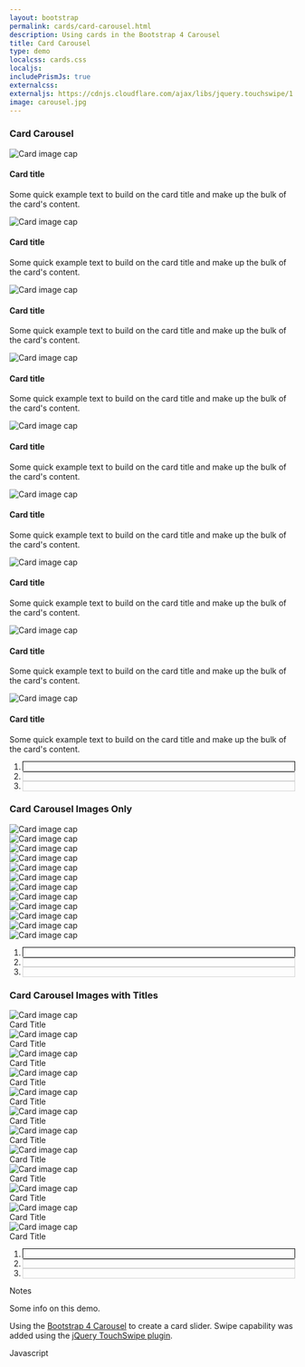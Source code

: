 ```yaml
---
layout: bootstrap
permalink: cards/card-carousel.html
description: Using cards in the Bootstrap 4 Carousel
title: Card Carousel
type: demo
localcss: cards.css
localjs:
includePrismJs: true
externalcss:
externaljs: https://cdnjs.cloudflare.com/ajax/libs/jquery.touchswipe/1.6.19/jquery.touchSwipe.min.js
image: carousel.jpg
---
```


<style>
	.carousel-indicators {
		right: 0;
		bottom: -30px;
	}

	.carousel-indicators li {
		outline: 1px solid lightgray;
	}

	.carousel-indicators .active {
		outline: 1px solid black;
	}

	/* remove the bottom margin on the card title if it's the only child  */
	.card-body .card-title:only-child {
		margin-bottom: 0;
	}
</style>

<div class="container mt-3 mb-5">
	<div class="row">
		<div class="col">
			<div class="carousel slide carousel-multi-item" data-interval="false" id="multi-item-example">
				<div class="controls-top float-right">
					<a class="btn btn-outline-secondary prev" data-slide="prev" href="#multi-item-example"><i class="fas fa-angle-left"></i></a>
					<a class="btn btn-outline-secondary next" data-slide="next" href="#multi-item-example"><i class="fas fa-angle-right"></i></a>
				</div>
				<h3 class="d-inline-block mb-3">Card Carousel</h3>
				<div class="carousel-inner" role="listbox">
					<div class="carousel-item active">
						<div class="row">
							<div class="col-md-4">
								<div class="card">
									<img alt="Card image cap" class="img-fluid"
										src="https://raw.githubusercontent.com/peterbenoit/cdn/master/images/horizontal/city/col-4/img%20(34).jpg">
									<div class="card-body">
										<h4 class="card-title">Card title</h4>
										<p class="card-text">Some quick example text to build on the card title and
											make up the bulk of the card's content.</p>
									</div>
								</div>
							</div>
							<div class="col-md-4 clearfix d-none d-md-block">
								<div class="card">
									<img alt="Card image cap" class="img-fluid"
										src="https://raw.githubusercontent.com/peterbenoit/cdn/master/images/horizontal/city/col-4/img%20(18).jpg">
									<div class="card-body">
										<h4 class="card-title">Card title</h4>
										<p class="card-text">Some quick example text to build on the card title and
											make up the bulk of the card's content.</p>
									</div>
								</div>
							</div>
							<div class="col-md-4 clearfix d-none d-md-block">
								<div class="card">
									<img alt="Card image cap" class="img-fluid"
										src="https://raw.githubusercontent.com/peterbenoit/cdn/master/images/horizontal/city/col-4/img%20(35).jpg">
									<div class="card-body">
										<h4 class="card-title">Card title</h4>
										<p class="card-text">Some quick example text to build on the card title and
											make up the bulk of the card's content.</p>
									</div>
								</div>
							</div>
						</div>
					</div>
					<div class="carousel-item">
						<div class="row">
							<div class="col-md-4">
								<div class="card">
									<img alt="Card image cap" class="img-fluid"
										src="https://mdbootstrap.com/img/Photos/Horizontal/City/4-col/img%20(60).jpg">
									<div class="card-body">
										<h4 class="card-title">Card title</h4>
										<p class="card-text">Some quick example text to build on the card title and
											make up the bulk of the card's content.</p>
									</div>
								</div>
							</div>
							<div class="col-md-4 clearfix d-none d-md-block">
								<div class="card">
									<img alt="Card image cap" class="img-fluid"
										src="https://mdbootstrap.com/img/Photos/Horizontal/City/4-col/img%20(47).jpg">
									<div class="card-body">
										<h4 class="card-title">Card title</h4>
										<p class="card-text">Some quick example text to build on the card title and
											make up the bulk of the card's content.</p>
									</div>
								</div>
							</div>
							<div class="col-md-4 clearfix d-none d-md-block">
								<div class="card">
									<img alt="Card image cap" class="img-fluid"
										src="https://mdbootstrap.com/img/Photos/Horizontal/City/4-col/img%20(48).jpg">
									<div class="card-body">
										<h4 class="card-title">Card title</h4>
										<p class="card-text">Some quick example text to build on the card title and
											make up the bulk of the card's content.</p>
									</div>
								</div>
							</div>
						</div>
					</div>
					<div class="carousel-item">
						<div class="row">
							<div class="col-md-4">
								<div class="card">
									<img alt="Card image cap" class="img-fluid"
										src="https://mdbootstrap.com/img/Photos/Horizontal/Food/4-col/img%20(53).jpg">
									<div class="card-body">
										<h4 class="card-title">Card title</h4>
										<p class="card-text">Some quick example text to build on the card title and
											make up the bulk of the card's content.</p>
									</div>
								</div>
							</div>
							<div class="col-md-4 clearfix d-none d-md-block">
								<div class="card">
									<img alt="Card image cap" class="img-fluid"
										src="https://mdbootstrap.com/img/Photos/Horizontal/Food/4-col/img%20(45).jpg">
									<div class="card-body">
										<h4 class="card-title">Card title</h4>
										<p class="card-text">Some quick example text to build on the card title and
											make up the bulk of the card's content.</p>
									</div>
								</div>
							</div>
							<div class="col-md-4 clearfix d-none d-md-block">
								<div class="card">
									<img alt="Card image cap" class="img-fluid"
										src="https://mdbootstrap.com/img/Photos/Horizontal/Food/4-col/img%20(51).jpg">
									<div class="card-body">
										<h4 class="card-title">Card title</h4>
										<p class="card-text">Some quick example text to build on the card title and
											make up the bulk of the card's content.</p>
									</div>
								</div>
							</div>
						</div>
					</div>
				</div>
				<ol class="carousel-indicators carousel-indicators1">
					<li class="active" data-slide-to="0" data-target="#multi-item-example"></li>
					<li data-slide-to="1" data-target="#multi-item-example"></li>
					<li data-slide-to="2" data-target="#multi-item-example"></li>
				</ol>
			</div>
		</div>
	</div>
</div>
<div class="container mt-5 mb-5">
	<div class="row">
		<div class="col">
			<div class="carousel slide carousel-multi-item" data-interval="false" id="multi-item-example1">
				<h3 class="d-inline-block mb-3">Card Carousel Images Only</h3>
				<div class="controls-top float-right">
					<a class="btn btn-outline-secondary prev" data-slide="prev" href="#multi-item-example1"><i class="fas fa-angle-left"></i></a> <a class="btn btn-outline-secondary next"
						data-slide="next" href="#multi-item-example1"><i class="fas fa-angle-right"></i></a>
				</div>
				<div class="carousel-inner" role="listbox">
					<div class="carousel-item active">
						<div class="row">
							<div class="col-md-3">
								<div class="card"><img alt="Card image cap" class="img-fluid"
										src="https://raw.githubusercontent.com/peterbenoit/cdn/master/images/horizontal/city/col-4/img%20(34).jpg">
								</div>
							</div>
							<div class="col-md-3 clearfix d-none d-md-block">
								<div class="card"><img alt="Card image cap" class="img-fluid"
										src="https://raw.githubusercontent.com/peterbenoit/cdn/master/images/horizontal/city/col-4/img%20(18).jpg">
								</div>
							</div>
							<div class="col-md-3 clearfix d-none d-md-block">
								<div class="card"><img alt="Card image cap" class="img-fluid"
										src="https://raw.githubusercontent.com/peterbenoit/cdn/master/images/horizontal/city/col-4/img%20(35).jpg">
								</div>
							</div>
							<div class="col-md-3 clearfix d-none d-md-block">
								<div class="card"><img alt="Card image cap" class="img-fluid"
										src="https://raw.githubusercontent.com/peterbenoit/cdn/master/images/horizontal/city/col-4/img%20(36).jpg">
								</div>
							</div>
						</div>
					</div>
					<div class="carousel-item">
						<div class="row">
							<div class="col-md-3">
								<div class="card"><img alt="Card image cap" class="img-fluid"
										src="https://raw.githubusercontent.com/peterbenoit/cdn/master/images/horizontal/city/col-4/img%20(34).jpg">
								</div>
							</div>
							<div class="col-md-3 clearfix d-none d-md-block">
								<div class="card"><img alt="Card image cap" class="img-fluid"
										src="https://raw.githubusercontent.com/peterbenoit/cdn/master/images/horizontal/city/col-4/img%20(18).jpg">
								</div>
							</div>
							<div class="col-md-3 clearfix d-none d-md-block">
								<div class="card"><img alt="Card image cap" class="img-fluid"
										src="https://raw.githubusercontent.com/peterbenoit/cdn/master/images/horizontal/city/col-4/img%20(35).jpg">
								</div>
							</div>
							<div class="col-md-3 clearfix d-none d-md-block">
								<div class="card"><img alt="Card image cap" class="img-fluid"
										src="https://raw.githubusercontent.com/peterbenoit/cdn/master/images/horizontal/city/col-4/img%20(36).jpg">
								</div>
							</div>
						</div>
					</div>
					<div class="carousel-item">
						<div class="row">
							<div class="col-md-3">
								<div class="card"><img alt="Card image cap" class="img-fluid"
										src="https://raw.githubusercontent.com/peterbenoit/cdn/master/images/horizontal/city/col-4/img%20(34).jpg">
								</div>
							</div>
							<div class="col-md-3 clearfix d-none d-md-block">
								<div class="card"><img alt="Card image cap" class="img-fluid"
										src="https://raw.githubusercontent.com/peterbenoit/cdn/master/images/horizontal/city/col-4/img%20(18).jpg">
								</div>
							</div>
							<div class="col-md-3 clearfix d-none d-md-block">
								<div class="card"><img alt="Card image cap" class="img-fluid"
										src="https://raw.githubusercontent.com/peterbenoit/cdn/master/images/horizontal/city/col-4/img%20(35).jpg">
								</div>
							</div>
							<div class="col-md-3 clearfix d-none d-md-block">
								<div class="card"><img alt="Card image cap" class="img-fluid"
										src="https://raw.githubusercontent.com/peterbenoit/cdn/master/images/horizontal/city/col-4/img%20(36).jpg">
								</div>
							</div>
						</div>
					</div>
				</div>
				<ol class="carousel-indicators carousel-indicators1 mt-4">
					<li class="active" data-slide-to="0" data-target="#multi-item-example1"></li>
					<li data-slide-to="1" data-target="#multi-item-example1"></li>
					<li data-slide-to="2" data-target="#multi-item-example1"></li>
				</ol>
			</div>
		</div>
	</div>
</div>
<div class="container mt-5 mb-5">
	<div class="row">
		<div class="col">
			<div class="carousel slide carousel-multi-item" data-interval="false" id="multi-item-example2">
				<h3 class="d-inline-block mb-3">Card Carousel Images with Titles</h3>
				<div class="controls-top float-right">
					<a class="btn btn-outline-secondary prev" data-slide="prev" href="#multi-item-example2"><i class="fas fa-angle-left"></i></a> <a class="btn btn-outline-secondary next"
						data-slide="next" href="#multi-item-example2"><i class="fas fa-angle-right"></i></a>
				</div>
				<div class="carousel-inner" role="listbox">
					<div class="carousel-item active">
						<div class="row">
							<div class="col-md-3">
								<div class="card">
									<img alt="Card image cap" class="img-fluid"
										src="https://raw.githubusercontent.com/peterbenoit/cdn/master/images/horizontal/city/col-4/img%20(34).jpg">
									<div class="card-body">
										<div class="card-title">
											Card Title
										</div>
									</div>
								</div>
							</div>
							<div class="col-md-3 clearfix d-none d-md-block">
								<div class="card">
									<img alt="Card image cap" class="img-fluid"
										src="https://raw.githubusercontent.com/peterbenoit/cdn/master/images/horizontal/city/col-4/img%20(18).jpg">
									<div class="card-body">
										<div class="card-title">
											Card Title
										</div>
									</div>
								</div>
							</div>
							<div class="col-md-3 clearfix d-none d-md-block">
								<div class="card">
									<img alt="Card image cap" class="img-fluid"
										src="https://raw.githubusercontent.com/peterbenoit/cdn/master/images/horizontal/city/col-4/img%20(35).jpg">
									<div class="card-body">
										<div class="card-title">
											Card Title
										</div>
									</div>
								</div>
							</div>
							<div class="col-md-3 clearfix d-none d-md-block">
								<div class="card">
									<img alt="Card image cap" class="img-fluid"
										src="https://raw.githubusercontent.com/peterbenoit/cdn/master/images/horizontal/city/col-4/img%20(36).jpg">
									<div class="card-body">
										<div class="card-title">
											Card Title
										</div>
									</div>
								</div>
							</div>
						</div>
					</div>
					<div class="carousel-item">
						<div class="row">
							<div class="col-md-3">
								<div class="card">
									<img alt="Card image cap" class="img-fluid"
										src="https://raw.githubusercontent.com/peterbenoit/cdn/master/images/horizontal/city/col-4/img%20(34).jpg">
									<div class="card-body">
										<div class="card-title">
											Card Title
										</div>
									</div>
								</div>
							</div>
							<div class="col-md-3 clearfix d-none d-md-block">
								<div class="card">
									<img alt="Card image cap" class="img-fluid"
										src="https://raw.githubusercontent.com/peterbenoit/cdn/master/images/horizontal/city/col-4/img%20(18).jpg">
									<div class="card-body">
										<div class="card-title">
											Card Title
										</div>
									</div>
								</div>
							</div>
							<div class="col-md-3 clearfix d-none d-md-block">
								<div class="card">
									<img alt="Card image cap" class="img-fluid"
										src="https://raw.githubusercontent.com/peterbenoit/cdn/master/images/horizontal/city/col-4/img%20(35).jpg">
									<div class="card-body">
										<div class="card-title">
											Card Title
										</div>
									</div>
								</div>
							</div>
							<div class="col-md-3 clearfix d-none d-md-block">
								<div class="card">
									<img alt="Card image cap" class="img-fluid"
										src="https://raw.githubusercontent.com/peterbenoit/cdn/master/images/horizontal/city/col-4/img%20(36).jpg">
									<div class="card-body">
										<div class="card-title">
											Card Title
										</div>
									</div>
								</div>
							</div>
						</div>
					</div>
					<div class="carousel-item">
						<div class="row">
							<div class="col-md-3">
								<div class="card">
									<img alt="Card image cap" class="img-fluid"
										src="https://raw.githubusercontent.com/peterbenoit/cdn/master/images/horizontal/city/col-4/img%20(34).jpg">
									<div class="card-body">
										<div class="card-title">
											Card Title
										</div>
									</div>
								</div>
							</div>
							<div class="col-md-3 clearfix d-none d-md-block">
								<div class="card">
									<img alt="Card image cap" class="img-fluid"
										src="https://raw.githubusercontent.com/peterbenoit/cdn/master/images/horizontal/city/col-4/img%20(18).jpg">
									<div class="card-body">
										<div class="card-title">
											Card Title
										</div>
									</div>
								</div>
							</div>
							<div class="col-md-3 clearfix d-none d-md-block">
								<div class="card">
									<img alt="Card image cap" class="img-fluid"
										src="https://raw.githubusercontent.com/peterbenoit/cdn/master/images/horizontal/city/col-4/img%20(35).jpg">
									<div class="card-body">
										<div class="card-title">
											Card Title
										</div>
									</div>
								</div>
							</div>
							<div class="col-md-3 clearfix d-none d-md-block">
								<div class="card">
									<img alt="Card image cap" class="img-fluid"
										src="https://raw.githubusercontent.com/peterbenoit/cdn/master/images/horizontal/city/col-4/img%20(36).jpg">
									<div class="card-body">
										<div class="card-title">
											Card Title
										</div>
									</div>
								</div>
							</div>
						</div>
					</div>
				</div>
				<ol class="carousel-indicators carousel-indicators1 mt-4">
					<li class="active" data-slide-to="0" data-target="#multi-item-example2"></li>
					<li data-slide-to="1" data-target="#multi-item-example2"></li>
					<li data-slide-to="2" data-target="#multi-item-example2"></li>
				</ol>
			</div>
		</div>
	</div>
</div>

<div class="container">
	<div aria-multiselectable="true" class="accordion indicator-plus accordion-white mb-3 mt-3" id="accordion-4" role="tabpanel">
		<div class="card">
			<div aria-expanded="false" class="card-header collapsed" data-target="#accordion-4-collapse-3" data-toggle="collapse" id="accordion-4-card-3" role="tab">
				<a class="card-title" data-controls="accordion-4-collapse-3">Notes</a>
			</div>
			<div aria-labelledby="accordion-4-card-3" class="collapse show" id="accordion-4-collapse-3" role="tabpanel">
				<div class="card-body">
					<p>Some info on this demo.</p>
					<p>Using the <a href="https://getbootstrap.com/docs/4.0/components/carousel/">Bootstrap 4 Carousel</a> to create a card slider. Swipe capability was added using the <a href="https://github.com/mattbryson/TouchSwipe-Jquery-Plugin">jQuery TouchSwipe plugin</a>.</p>
				</div>
			</div>
		</div>
		<div class="card">
			<div aria-expanded="false" class="card-header collapsed" data-target="#accordion-4-collapse-2" data-toggle="collapse" id="accordion-4-card-2" role="tab">
				<a class="card-title" data-controls="accordion-4-collapse-2">Javascript</a>
			</div>
			<div aria-labelledby="accordion-4-card-2" class="collapse" id="accordion-4-collapse-2" role="tabpanel">
				<div class="card-body">
					<div class="row">
						<div class="col">
							<pre id="script-output"></pre>
						</div>
					</div>
				</div>
			</div>
		</div>
	</div>
</div>


<script id="prism-source">
window.addEventListener( 'DOMContentLoaded', function() {
	( function( $ ) {

		// enable swiping on BS4 carousel
		$( '.carousel' ).swipe( {
			swipe: function( event, direction, distance, duration, fingerCount, fingerData ) {
				if ( 'left' === direction ) { $( this ).carousel( 'next' ); }
				if ( 'right' === direction ) { $( this ).carousel( 'prev' ); }
			},
			allowPageScroll: 'vertical'
		} );

	} )( jQuery );
} );
</script>